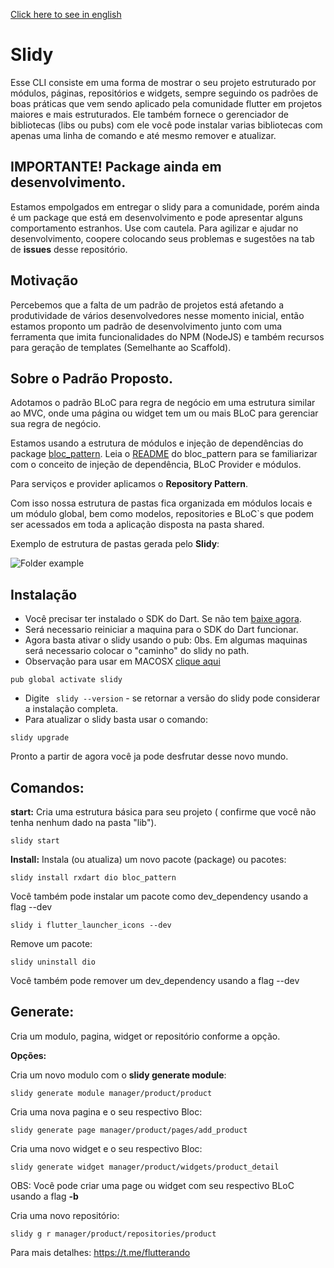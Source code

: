 [Click here to see in english](README.md)
# Slidy

Esse CLI consiste em uma forma de mostrar o seu projeto estruturado por módulos, páginas, repositórios e widgets, sempre seguindo os padrões de boas práticas que vem sendo aplicado pela comunidade flutter em projetos maiores e mais estruturados. 
Ele também fornece o gerenciador de bibliotecas (libs ou pubs) com ele você pode instalar varias bibliotecas com apenas uma linha de comando e até mesmo remover e atualizar.

## IMPORTANTE! Package ainda em desenvolvimento.

Estamos empolgados em entregar o slidy para a comunidade, porém ainda é um package que está em desenvolvimento e pode apresentar alguns comportamento estranhos. Use com cautela.
Para agilizar e ajudar no desenvolvimento, coopere colocando seus problemas e sugestões na tab de **issues** desse repositório.

## Motivação

Percebemos que a falta de um padrão de projetos está afetando a produtividade de vários desenvolvedores nesse momento inicial, então estamos proponto um padrão de desenvolvimento junto com uma ferramenta que imita funcionalidades do NPM (NodeJS) e também recursos para geração de templates (Semelhante ao Scaffold).

## Sobre o Padrão Proposto.

Adotamos o padrão BLoC para regra de negócio em uma estrutura similar ao  MVC, onde uma página ou widget tem um ou mais BLoC para gerenciar sua regra de negócio.

Estamos usando a estrutura de módulos e injeção de dependências do package [bloc_pattern](https://pub.dev/packages/bloc_pattern). Leia o [README](https://github.com/jacobaraujo7/bloc-pattern/blob/master/README.md) do bloc_pattern para se familiarizar com o conceito de injeção de dependência, BLoC Provider e módulos.

Para serviços e provider aplicamos o **Repository Pattern**.

Com isso nossa estrutura de pastas fica organizada em módulos locais e um módulo global, bem como modelos, repositories e BLoC`s que podem ser acessados em toda a aplicação disposta na pasta shared.

Exemplo de estrutura de pastas gerada pelo **Slidy**:

![Folder example](/folder.png)

## Instalação

- Você precisar ter instalado o SDK do Dart. Se não tem [baixe agora](https://dart.dev/get-dart).
- Será necessario reiniciar a maquina para o SDK do Dart funcionar.
- Agora basta ativar o slidy usando o pub:
 0bs. Em algumas maquinas será necessario colocar o "caminho" do slidy no path.
 - Observação para usar em MACOSX [clique aqui](osMacOSX-PT.md)


```
pub global activate slidy
```
- Digite ` slidy --version` - se retornar a versão do slidy pode considerar a instalação completa.
- Para atualizar o slidy basta usar o comando:
```
slidy upgrade
```

Pronto a partir de agora você ja pode desfrutar desse novo mundo.

## Comandos:    
  **start:** 
     Cria uma estrutura básica para seu projeto ( confirme que você não tenha nenhum dado na pasta "lib").
```  
slidy start
```     

**Install:**
Instala (ou atualiza) um novo pacote (package) ou pacotes:
```
slidy install rxdart dio bloc_pattern
```
Você também pode instalar um pacote como dev_dependency usando a flag --dev
```
slidy i flutter_launcher_icons --dev
``` 
Remove um pacote:
 ```
 slidy uninstall dio 
 ```
Você também pode remover um dev_dependency usando a flag --dev

## Generate:

Cria um modulo, pagina, widget or repositório conforme a opção.
    
**Opções:**
    
Cria um novo modulo com o **slidy generate module**:
``` 
slidy generate module manager/product/product
``` 

Cria uma nova pagina e o seu respectivo Bloc:
```
slidy generate page manager/product/pages/add_product
``` 
            
Cria uma novo widget e o seu respectivo Bloc:
```
slidy generate widget manager/product/widgets/product_detail
``` 
OBS: Você pode criar uma page ou widget com seu respectivo BLoC usando a flag **-b**
            
Cria uma novo repositório:
```
slidy g r manager/product/repositories/product
``` 
    
Para mais detalhes: https://t.me/flutterando
